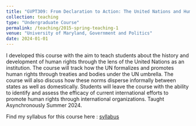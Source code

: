 ```yaml
---
title: "GVPT309: From Declaration to Action: The United Nations and Human Rights"
collection: teaching
type: "Undergraduate Course"
permalink: /teaching/2015-spring-teaching-1
venue: "University of Maryland, Government and Politics"
date: 2024-01-01
---
```


I developed this course with the aim to teach students about the history and development of human rights through the lens of the
United Nations as an institution. The course will track how the UN formalizes and promotes human rights through
treaties and bodies under the UN umbrella. The course will also discuss how these norms disperse informally
between states as well as domestically. Students will leave the course with the ability to identify and assess the
efficacy of current international efforts to promote human rights through international organizations. Taught Asynchronously Summer 2024.

Find my syllabus for this course here : <a href="../files/GVPT309Lansdale.pdf">syllabus</a>
